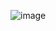 ![image](https://github.com/ShaileeGavnekar/TicTacToe-Game/assets/119005417/e27b5321-b057-45bc-afce-14c1e2abc295)
